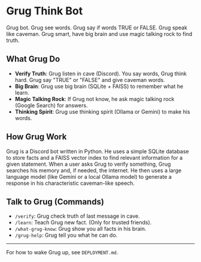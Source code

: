 # Grug Think Bot

Grug bot. Grug see words. Grug say if words TRUE or FALSE. Grug speak like caveman. Grug smart, have big brain and use magic talking rock to find truth.

## What Grug Do

*   **Verify Truth**: Grug listen in cave (Discord). You say words, Grug think hard. Grug say "TRUE" or "FALSE" and give caveman words.
*   **Big Brain**: Grug use big brain (SQLite + FAISS) to remember what he learn.
*   **Magic Talking Rock**: If Grug not know, he ask magic talking rock (Google Search) for answers.
*   **Thinking Spirit**: Grug use thinking spirit (Ollama or Gemini) to make his words.

## How Grug Work

Grug is a Discord bot written in Python. He uses a simple SQLite database to store facts and a FAISS vector index to find relevant information for a given statement. When a user asks Grug to verify something, Grug searches his memory and, if needed, the internet. He then uses a large language model (like Gemini or a local Ollama model) to generate a response in his characteristic caveman-like speech.

## Talk to Grug (Commands)

*   `/verify`: Grug check truth of last message in cave.
*   `/learn`: Teach Grug new fact. (Only for trusted friends).
*   `/what-grug-know`: Grug show you all facts in his brain.
*   `/grug-help`: Grug tell you what he can do.

---

For how to wake Grug up, see `DEPLOYMENT.md`.
